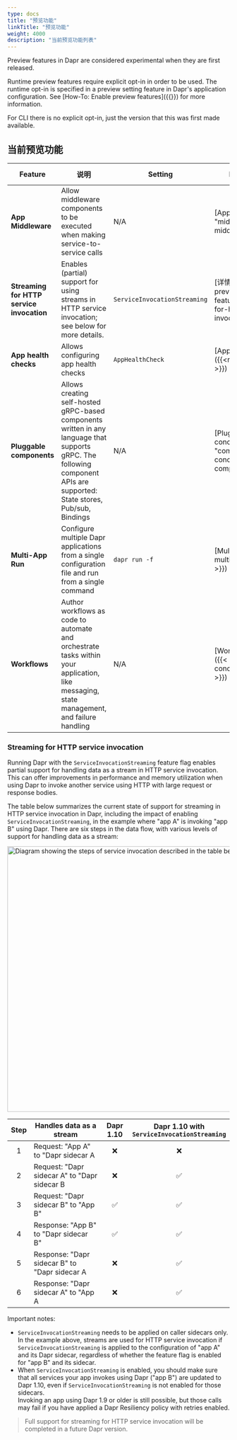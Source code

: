 ```yaml
---
type: docs
title: "预览功能"
linkTitle: "预览功能"
weight: 4000
description: "当前预览功能列表"
---
```


Preview features in Dapr are considered experimental when they are first released.

Runtime preview features require explicit opt-in in order to be used. The runtime opt-in is specified in a preview setting feature in Dapr's application configuration. See [How-To: Enable preview features]({{<ref preview-features>}}) for more information.

For CLI there is no explicit opt-in, just the version that this was first made available.

## 当前预览功能

| Feature                                   | 说明                                                                                                                                                                        | Setting                      | Documentation                                                                         | Version introduced |
| ----------------------------------------- | ------------------------------------------------------------------------------------------------------------------------------------------------------------------------- | ---------------------------- | ------------------------------------------------------------------------------------- | ------------------ |
| **App Middleware**                        | Allow middleware components to be executed when making service-to-service calls                                                                                           | N/A                          | [App Middleware]({{<ref "middleware.md#app-middleware" >}})                           | v1.9               |
| **Streaming for HTTP service invocation** | Enables (partial) support for using streams in HTTP service invocation; see below for more details.                                                                       | `ServiceInvocationStreaming` | [详情]({{< ref "support-preview-features.md#streaming-for-http-service-invocation" >}}) | v1.10              |
| **App health checks**                     | Allows configuring app health checks                                                                                                                                      | `AppHealthCheck`             | [App health checks]({{<ref "app-health.md" >}})                                       | v1.9               |
| **Pluggable components**                  | Allows creating self-hosted gRPC-based components written in any language that supports gRPC. The following component APIs are supported: State stores, Pub/sub, Bindings | N/A                          | [Pluggable components concept]({{<ref "components-concept#pluggable-components" >}})  | v1.9               |
| **Multi-App Run**                         | Configure multiple Dapr applications from a single configuration file and run from a single command                                                                       | `dapr run -f`                | [Multi-App Run]({{< ref multi-app-dapr-run.md >}})                                    | v1.10              |
| **Workflows**                             | Author workflows as code to automate and orchestrate tasks within your application, like messaging, state management, and failure handling                                | N/A                          | [Workflows concept]({{< ref "components-concept#workflows" >}})                       | v1.10              |

### Streaming for HTTP service invocation

Running Dapr with the `ServiceInvocationStreaming` feature flag enables partial support for handling data as a stream in HTTP service invocation. This can offer improvements in performance and memory utilization when using Dapr to invoke another service using HTTP with large request or response bodies.

The table below summarizes the current state of support for streaming in HTTP service invocation in Dapr, including the impact of enabling `ServiceInvocationStreaming`, in the example where "app A" is invoking "app B" using Dapr. There are six steps in the data flow, with various levels of support for handling data as a stream:

<img src="/images/service-invocation-simple.webp" width=600 alt="Diagram showing the steps of service invocation described in the table below" />

| Step | Handles data as a stream                      |                 Dapr 1.10                  | Dapr 1.10 with<br/>`ServiceInvocationStreaming` |
|:----:| --------------------------------------------- |:------------------------------------------:|:-----------------------------------------------------:|
|  1   | Request: "App A" to "Dapr sidecar A           | <span role="img" aria-label="No">❌</span>  |       <span role="img" aria-label="No">❌</span>       |
|  2   | Request: "Dapr sidecar A" to "Dapr sidecar B  | <span role="img" aria-label="No">❌</span>  |      <span role="img" aria-label="Yes">✅</span>       |
|  3   | Request: "Dapr sidecar B" to "App B"          | <span role="img" aria-label="Yes">✅</span> |      <span role="img" aria-label="Yes">✅</span>       |
|  4   | Response: "App B" to "Dapr sidecar B"         | <span role="img" aria-label="Yes">✅</span> |      <span role="img" aria-label="Yes">✅</span>       |
|  5   | Response: "Dapr sidecar B" to "Dapr sidecar A | <span role="img" aria-label="No">❌</span>  |      <span role="img" aria-label="Yes">✅</span>       |
|  6   | Response: "Dapr sidecar A" to "App A          | <span role="img" aria-label="No">❌</span>  |      <span role="img" aria-label="Yes">✅</span>       |

Important notes:

- `ServiceInvocationStreaming` needs to be applied on caller sidecars only.  
  In the example above, streams are used for HTTP service invocation if `ServiceInvocationStreaming` is applied to the configuration of "app A" and its Dapr sidecar, regardless of whether the feature flag is enabled for "app B" and its sidecar.
- When `ServiceInvocationStreaming` is enabled, you should make sure that all services your app invokes using Dapr ("app B") are updated to Dapr 1.10, even if `ServiceInvocationStreaming` is not enabled for those sidecars.  
  Invoking an app using Dapr 1.9 or older is still possible, but those calls may fail if you have applied a Dapr Resiliency policy with retries enabled.

> Full support for streaming for HTTP service invocation will be completed in a future Dapr version.
